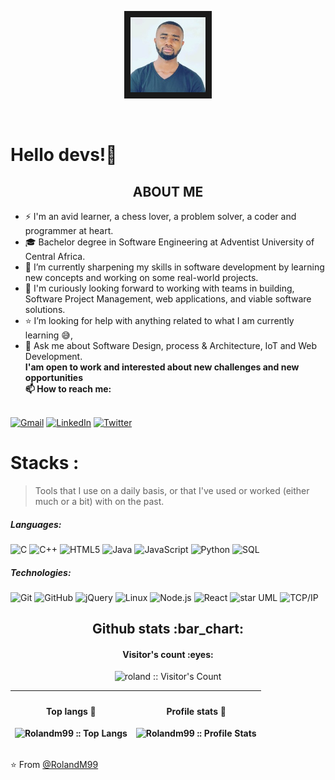   
<p align ="center"><img src="screenshot.jpg" alt="drawing" width="120" border="10px" border-radius="20px"></p>
<br>

#  Hello devs!👋

<h2 align="center">ABOUT ME</h2>


   - ⚡ I'm an avid learner, a chess lover, a problem solver, a coder and programmer at heart.
   - 🎓 Bachelor degree in Software Engineering at Adventist University of Central Africa.
   - 🌱 I’m currently sharpening my skills in software development by learning new concepts and working on some real-world projects.
   - 👯 I'm curiously looking forward to working with teams in building, Software Project Management, web applications, and viable software solutions.
   - ⭐ I’m looking for help with anything related to what I am currently learning 😅,
   - 💬 Ask me about Software Design, process & Architecture, IoT and Web Development.<br>
  **I'am open to work and interested about new challenges and new opportunities<br>
	📫 How to reach me:**

<br>[![Gmail](https://img.shields.io/badge/-GMAIL-D14836?style=for-the-badge&logo=gmail&logoColor=white)](mailto:manfulmweze99@gmail.com)
[![LinkedIn](https://img.shields.io/badge/-LINKEDIN-0077B5?style=for-the-badge&logo=linkedin&logoColor=white)](https://www.linkedin.com/in/roland-n-mweze-8b1045189/)
[![Twitter](https://img.shields.io/badge/-TWITTER-0077B5?style=for-the-badge&logo=twitter&logoColor=white)](https://twitter.com/ManfulMwez)

# Stacks :
>Tools that I use on a daily basis, or that I've used or worked (either much or a bit) with on the past.
##### Languages:

![C](https://img.shields.io/badge/-C-000000?style=flat&logo=c)
![C++](https://img.shields.io/badge/-C++-000000?style=flat&logo=c%2B%2B)
![HTML5](https://img.shields.io/badge/-HTML5-000000?style=flat&logo=html5)
![Java](https://img.shields.io/badge/-Java-000000?style=flat&logo=java)
![JavaScript](https://img.shields.io/badge/-JavaScript-000000?style=flat&logo=javascript)
![Python](https://img.shields.io/badge/-Python-000000?style=flat&logo=python)
![SQL](https://img.shields.io/badge/-SQL-000000?style=flat&logo=postgresql)

##### Technologies:

![Git](https://img.shields.io/badge/-Git-222222?style=flat&logo=git&logoColor=F05032)
![GitHub](https://img.shields.io/badge/-GitHub-222222?style=flat&logo=github&logoColor=181717)
![jQuery](https://img.shields.io/badge/-jQuery-222222?style=flat&logo=jQuery&logoColor=0769AD)
![Linux](https://img.shields.io/badge/-Linux-222222?style=flat&logo=linux&logoColor=FCC624)
![Node.js](https://img.shields.io/badge/-Node.js-222222?style=flat&logo=node.js&logoColor=339933)
![React](https://img.shields.io/badge/-React-222222?style=flat&logo=React&logoColor=61DAFB)
![star UML](https://img.shields.io/badge/-starUML-222222?style=flat&logo=&logoColor=6DB33F)
![TCP/IP](https://img.shields.io/badge/-TCP/IP-222222?style=flat&logo=cisco&logoColor=white)


<h2 align="center">Github stats :bar_chart:</h2>

<h4 align="center">Visitor's count :eyes:</h4>

<p align="center"><img src="https://profile-counter.glitch.me/{rolandm99}/count.svg" alt="roland :: Visitor's Count" /></p>

|<h4 align="center">Top langs :tongue:</h4><p align="center"><img src="https://github-readme-stats.vercel.app/api/top-langs/?username=rolandm99&langs_count=10&theme=tokyonight&layout=compact" alt="Rolandm99 :: Top Langs" /></p>|<h4 align="center">Profile stats :musical_keyboard:</h4><p align="center"><img src="https://github-readme-stats.vercel.app/api?username=rolandm99&show_icons=true&theme=synthwave" alt="Rolandm99 :: Profile Stats" /></p>|
|----|----|



⭐️ From [@RolandM99](https://github.com/rolandm99)
  
